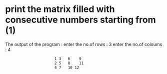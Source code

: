 # print the matrix filled with consecutive numbers starting from (1)


The output of the program :
              enter the no.of rows : 3
              enter the no.of coloums : 4
                         
                          1	3	6	 9	
                          2	5	8	 11	
                          4	7	10 12	
